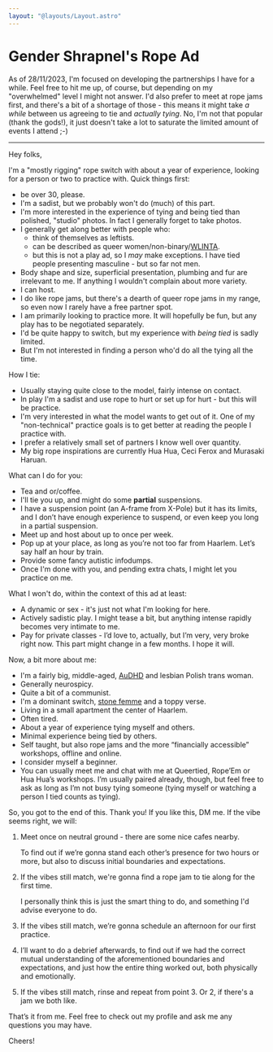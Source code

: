 ```yaml
---
layout: "@layouts/Layout.astro"
---
```

# Gender Shrapnel's Rope Ad

As of 28/11/2023, I'm focused on developing the partnerships I have for a while.
Feel free to hit me up, of course, but depending on my "overwhelmed" level I
might not answer. I'd also prefer to meet at rope jams first, and there's a bit
of a shortage of those - this means it might take _a while_ between us agreeing
to tie and _actually tying_. No, I'm not that popular (thank the gods!), it just
doesn't take a lot to saturate the limited amount of events I attend ;-)

---

Hey folks,

I'm a "mostly rigging" rope switch with about a year of experience, looking for
a person or two to practice with. Quick things first:

- be over 30, please.
- I'm a sadist, but we probably won't do (much) of this part.
- I'm more interested in the experience of tying and being tied than polished,
  "studio" photos. In fact I generally forget to take photos.
- I generally get along better with people who:
  - think of themselves as leftists.
  - can be described as queer women/non-binary/[WLINTA](https://fetlife.com/users/17008417/posts/9575156).
  - but this is not a play ad, so I _may_ make exceptions. I have tied people
    presenting masculine - but so far not men.
- Body shape and size, superficial presentation, plumbing and fur are irrelevant
  to me. If anything I wouldn't complain about more variety.
- I can host.
- I do like rope jams, but there's a dearth of queer rope jams in my range, so
  even now I rarely have a free partner spot.
- I am primarily looking to practice more. It will hopefully be fun, but any
  play has to be negotiated separately.
- I'd be quite happy to switch, but my experience with _being tied_ is sadly limited.
- But I'm not interested in finding a person who'd do all the tying all the time.

How I tie:

- Usually staying quite close to the model, fairly intense on contact.
- In play I'm a sadist and use rope to hurt or set up for hurt - but this will
  be practice.
- I'm very interested in what the model wants to get out of it. One of my
  "non-technical" practice goals is to get better at reading the people I
  practice with.
- I prefer a relatively small set of partners I know well over quantity.
- My big rope inspirations are currently Hua Hua, Ceci Ferox and Murasaki Haruan.

What can I do for you:

- Tea and or/coffee.
- I'll tie you up, and might do some **partial** suspensions.
- I have a suspension point (an A-frame from X-Pole) but it has its limits, and
  I don’t have enough experience to suspend, or even keep you long in a partial
  suspension.
- Meet up and host about up to once per week.
- Pop up at your place, as long as you’re not too far from Haarlem. Let’s say
  half an hour by train.
- Provide some fancy autistic infodumps.
- Once I'm done with you, and pending extra chats, I might let you practice on me.

What I won't do, within the context of this ad at least:

- A dynamic or sex - it's just not what I'm looking for here.
- Actively sadistic play.
  I might tease a bit, but anything intense rapidly becomes very intimate to me.
- Pay for private classes - I’d love to, actually, but I’m very, very broke
  right now. This part might change in a few months. I hope it will.

Now, a bit more about me:

- I'm a fairly big, middle-aged, [AuDHD](https://en.wiktionary.org/wiki/AuDHD)
  and lesbian Polish trans woman.
- Generally neurospicy.
- Quite a bit of a communist.
- I'm a dominant switch,
  [stone femme](https://www.urbandictionary.com/define.php?term=Stone%20Femme)
  and a toppy verse.
- Living in a small apartment the center of Haarlem.
- Often tired.
- About a year of experience tying myself and others.
- Minimal experience being tied by others.
- Self taught, but also rope jams and the more “financially accessible”
  workshops, offline and online.
- I consider myself a beginner.
- You can usually meet me and chat with me at Queertied, Rope’Em or Hua Hua’s
  workshops. I’m usually paired already, though, but feel free to ask as long as
  I’m not busy tying someone (tying myself or watching a person I tied counts as
  tying).

So, you got to the end of this. Thank you! If you like this, DM me. If the vibe
seems right, we will:

1. Meet once on neutral ground - there are some nice cafes nearby.

   To find out if we’re gonna stand each other’s presence for two hours or more,
   but also to discuss initial boundaries and expectations.
2. If the vibes still match, we're gonna find a rope jam to tie along for the
   first time.

   I personally think this is just the smart thing to do, and something I'd
   advise everyone to do.
3. If the vibes still match, we’re gonna schedule an afternoon for our first practice.
4. I’ll want to do a debrief afterwards, to find out if we had the correct
   mutual understanding of the aforementioned boundaries and expectations, and
   just how the entire thing worked out, both physically and emotionally.
5. If the vibes still match, rinse and repeat from point 3. Or 2, if there's a
   jam we both like.

That’s it from me. Feel free to check out my profile and ask me any questions
you may have.

Cheers!
